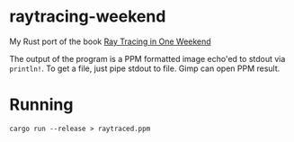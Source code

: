 raytracing-weekend
======

My Rust port of the book [Ray Tracing in One Weekend](https://github.com/petershirley/raytracinginoneweekend)

The output of the program is a PPM formatted image echo'ed to stdout via `println!`. To get a file, just pipe stdout to file. Gimp can open PPM result.

Running
=======
`cargo run --release > raytraced.ppm`